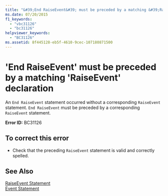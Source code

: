 ```yaml
---
title: "&#39;End RaiseEvent&#39; must be preceded by a matching &#39;RaiseEvent&#39; declaration"
ms.date: 07/20/2015
f1_keywords: 
  - "vbc31126"
  - "bc31126"
helpviewer_keywords: 
  - "BC31126"
ms.assetid: 8f445128-eb5f-4610-9cec-107180871500
---
```

# &#39;End RaiseEvent&#39; must be preceded by a matching &#39;RaiseEvent&#39; declaration
An `End RaiseEvent` statement occurred without a corresponding `RaiseEvent` statement. `End RaiseEvent` must be preceded by a corresponding `RaiseEvent` statement.  
  
 **Error ID:** BC31126  
  
## To correct this error  
  
-   Check that the preceding `RaiseEvent` statement is valid and correctly spelled.  
  
## See Also  
 [RaiseEvent Statement](../../visual-basic/language-reference/statements/raiseevent-statement.md)  
 [Event Statement](../../visual-basic/language-reference/statements/event-statement.md)

